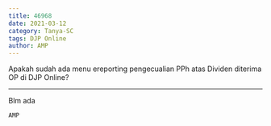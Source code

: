 ```yaml
---
title: 46968
date: 2021-03-12
category: Tanya-SC
tags: DJP Online
author: AMP
---
```


Apakah sudah ada menu ereporting pengecualian PPh atas Dividen diterima OP di DJP Online?

---

Blm ada

`AMP`
